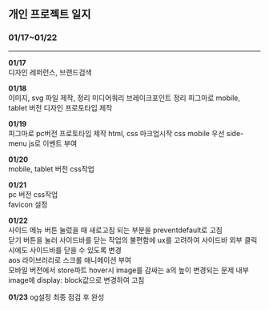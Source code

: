 ## 개인 프로젝트 일지

### **01/17~01/22**

---

**01/17**  
디자인 레퍼런스, 브랜드검색

**01/18**  
이미지, svg 파일 제작, 정리
미디어쿼리 브레이크포인트 정리
피그마로 mobile, tablet 버전 디자인 프로토타입 제작

**01/19**  
피그마로 pc버전 프로토타입 제작
html, css 마크업시작
css mobile 우선
side-menu js로 이벤트 부여

**01/20**  
mobile, tablet 버전 css작업

**01/21**  
pc 버전 css작업  
favicon 설정

**01/22**  
사이드 메뉴 버튼 눌렀을 때 새로고침 되는 부분을 preventdefault로 고침  
닫기 버튼을 눌러 사이드바를 닫는 작업의 불편함에 ux를 고려하여 사이드바 외부 클릭시에도 사이드바를 닫을 수 있도록 변경  
aos 라이브러리로 스크롤 애니메이션 부여  
모바일 버전에서 store파트 hover시 image를 감싸는 a의 높이 변경되는 문제 내부 image에 display: block값으로 변경하여 고침

**01/23**
og설정
최종 점검 후 완성
